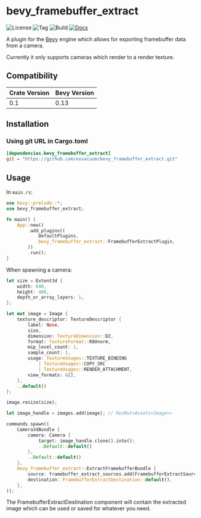 # bevy_framebuffer_extract

![License](https://img.shields.io/badge/license-MIT%2FApache-blue.svg)
![Tag](https://img.shields.io/github/v/tag/exvacuum/bevy_framebuffer_extract)
![Build](https://img.shields.io/github/actions/workflow/status/exvacuum/bevy_framebuffer_extract/rust.yml)
[![Docs](https://img.shields.io/website?url=https%3A%2F%2Fexvacuum.github.io%2Fbevy_framebuffer_extract%2F&label=docs)](https://exvacuum.github.io/bevy_framebuffer_extract)

A plugin for the [Bevy](https://bevyengine.org) engine which allows for exporting framebuffer data from a camera.

Currently it only supports cameras which render to a render texture.

## Compatibility

| Crate Version | Bevy Version |
|---            |---           |
| 0.1           | 0.13         |

## Installation

### Using git URL in Cargo.toml
```toml
[dependencies.bevy_framebuffer_extract]
git = "https://github.com/exvacuum/bevy_framebuffer_extract.git"
```

## Usage

In `main.rs`:
```rs
use bevy::prelude::*;
use bevy_framebuffer_extract;

fn main() {
    App::new()
        .add_plugins((
            DefaultPlugins,
            bevy_framebuffer_extract::FramebufferExtractPlugin,
        ))
        .run();
}
```

When spawning a camera:
```rs
let size = Extent3d {
    width: 640,
    height: 480,
    depth_or_array_layers: 1,
};

let mut image = Image {
    texture_descriptor: TextureDescriptor {
        label: None,
        size,
        dimension: TextureDimension::D2,
        format: TextureFormat::R8Unorm,
        mip_level_count: 1,
        sample_count: 1,
        usage: TextureUsages::TEXTURE_BINDING
            | TextureUsages::COPY_SRC
            | TextureUsages::RENDER_ATTACHMENT,
        view_formats: &[],
    },
    ..default()
};

image.resize(size);

let image_handle = images.add(image); // ResMut<Assets<Image>>

commands.spawn((
    Camera3dBundle {
        camera: Camera {
            target: image_handle.clone().into();
            ..Default::default()
        },
        ..Default::default()
    },
    bevy_framebuffer_extract::ExtractFramebufferBundle {
        source: framebuffer_extract_sources.add(FramebufferExtractSource(image_handle.clone())), // ResMut<Assets<FramebufferExtractSource>>
        destination: FramebufferExtractDestination::default(),
    },
));
```

The FramebufferExtractDestination component will contain the extracted image which can be used or saved for whatever you need.
